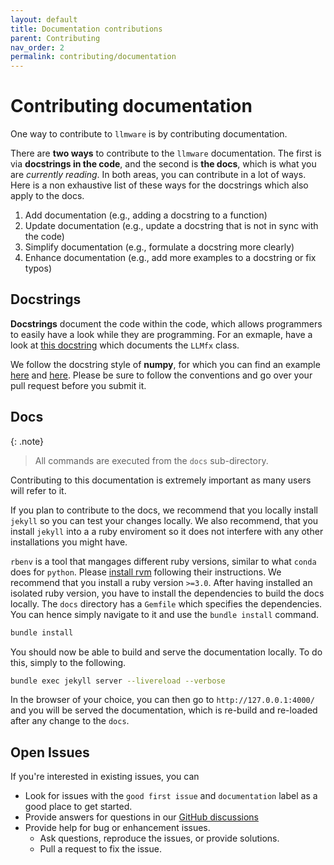 ```yaml
---
layout: default
title: Documentation contributions
parent: Contributing
nav_order: 2
permalink: contributing/documentation
---
```

# Contributing documentation
One way to contribute to ``llmware`` is by contributing documentation.

There are **two ways** to contribute to the ``llmware`` documentation.
The first is via **docstrings in the code**, and the second is **the docs**, which is what you are *currently reading*.
In both areas, you can contribute in a lot of ways.
Here is a non exhaustive list of these ways for the docstrings which also apply to the docs.

1. Add documentation (e.g., adding a docstring to a function)
2. Update documentation (e.g., update a docstring that is not in sync with the code)
3. Simplify documentation (e.g., formulate a docstring more clearly)
4. Enhance documentation (e.g., add more examples to a docstring or fix typos)

## Docstrings
**Docstrings** document the code within the code, which allows programmers to easily have a look while they are programming.
For an exmaple, have a look at [this docstring](https://github.com/llmware-ai/llmware/blob/c9e12a7a150162986622738e127c37ac70f31cd6/llmware/agents.py#L27-L66) which documents the ``LLMfx`` class.

We follow the docstring style of **numpy**, for which you can find an example [here](https://github.com/numpy/numpydoc/blob/main/doc/example.py) and [here](https://sphinxcontrib-napoleon.readthedocs.io/en/latest/example_numpy.html).
Please be sure to follow the conventions and go over your pull request before you submit it.


## Docs

{: .note}
> All commands are executed from the `docs` sub-directory.

Contributing to this documentation is extremely important as many users will refer to it.

If you plan to contribute to the docs, we recommend that you locally install `jekyll` so you can test your changes locally.
We also recommend, that you install `jekyll` into a a ruby enviroment so it does not interfere with any other installations you might have.

`rbenv` is a tool that mangages different ruby versions, similar to what `conda` does for `python`.
Please [install rvm](https://github.com/rbenv/rbenv?tab=readme-ov-file#installation) following their instructions.
We recommend that you install a ruby version `>=3.0`.
After having installed an isolated ruby version, you have to install the dependencies to build the docs locally.
The `docs` directory has a `Gemfile` which specifies the dependencies.
You can hence simply navigate to it and use the `bundle install` command.

```bash
bundle install
```

You should now be able to build and serve the documentation locally.
To do this, simply to the following.
```bash
bundle exec jekyll server --livereload --verbose
```
In the browser of your choice, you can then go to `http://127.0.0.1:4000/` and you will be served the documentation, which is re-build and re-loaded after any change to the `docs`.

## Open Issues
If you're interested in existing issues, you can

- Look for issues with the `good first issue` and `documentation` label as a good place to get started.
- Provide answers for questions in our [GitHub discussions](https://github.com/llmware-ai/llmware/discussions)
- Provide help for bug or enhancement issues. 
  - Ask questions, reproduce the issues, or provide solutions.
  - Pull a request to fix the issue.
